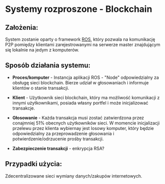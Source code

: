# Systemy rozproszone - Blockchain

## Założenia:
System zostanie oparty o framework [ROS](http://wiki.ros.org/), który pozwala na komunikację P2P pomiędzy klientami zarejestrowanymi na serwerze master znajdującym się lokalnie na jedym z komputerów.

## Sposób działania systemu:
* __Proces/komputer__ - Instancja aplikacji ROS - "Node" odpowiedzialny za obsługę sieci blockchain. Bierze udział w głosowaniach i informuje klientów o stanie transakcji.

* __Klient__ - Użytkownik sieci blockchain, który ma możliwość komunikacji z innymi użytkownikami, posiada własny portfel i może inicjalizować transakcje.

* __Głosowanie__ - Każda transakcja musi zostać zatwierdzona przez conajmniej 51% obecnych użytkowników sieci. W momencie inicjalizacji przelewu przez klienta wybiernay jest losowy komputer, który będzie odpowiedzialny za przeprowadzenie głosowania i potwierdzenie/odrzucenie prośby transakcji.

* __Zabezpieczenie transakcji__ - enkrypcja RSA?

## Przypadki użycia:

Zdecentralizowane sieci wymiany danych/zakupów internetowych.